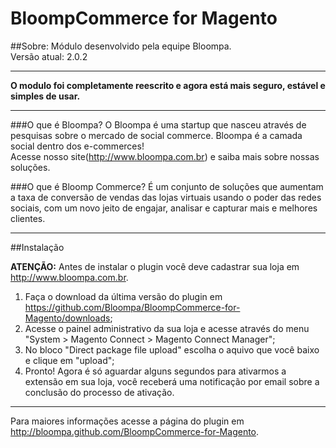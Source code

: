BloompCommerce for Magento
===========================

##Sobre:
Módulo desenvolvido pela equipe Bloompa.  
Versão atual: 2.0.2
***
**O modulo foi completamente reescrito e agora está mais seguro, estável e simples de usar.**
***

###O que é Bloompa?
O Bloompa é uma startup que nasceu através de pesquisas sobre o mercado de social commerce. Bloompa é a camada social dentro dos e-commerces!  
Acesse nosso site(<http://www.bloompa.com.br>) e saiba mais sobre nossas soluções.

###O que é Bloomp Commerce?
É um conjunto de soluções que aumentam a taxa de conversão de vendas das lojas virtuais usando o poder das redes sociais, com um novo jeito de engajar, analisar e capturar mais e melhores clientes.

***   

##Instalação  

**ATENÇÃO:** Antes de instalar o plugin você deve cadastrar sua loja em <http://www.bloompa.com.br>.  

1. Faça o download da última versão do plugin em <https://github.com/Bloompa/BloompCommerce-for-Magento/downloads>;
2. Acesse o painel administrativo da sua loja e acesse através do menu "System > Magento Connect > Magento Connect Manager";
3. No bloco "Direct package file upload" escolha o aquivo que você baixo e clique em "upload";
4. Pronto! Agora é só aguardar alguns segundos para ativarmos a extensão em sua loja, você receberá uma notificação por email sobre a conclusão do processo de ativação.

***

Para maiores informações acesse a página do plugin em <http://bloompa.github.com/BloompCommerce-for-Magento>.